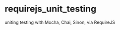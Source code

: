 requirejs_unit_testing
======================

uniting testing with Mocha, Chai, Sinon, via RequireJS
